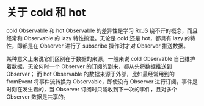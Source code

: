 # 关于 cold 和 hot

cold Observable 和 hot Observable 的差异性是学习 RxJS 绕不开的概念，而且经常和 Observable 的 lazy 特性搞混。无论是 cold 还是 hot，都具有 lazy 的特性，即都是在 Observer 进行了 subscribe 操作时才对 Observer 推送数据。

某种意义上来说它们区别在于数据的来源，一般来说 cold Observable 自己维护着数据，无论何时一个 Observer 的订阅的到来，都从头将数据推送到 Observer；
而 hot Observable 的数据来源于外部，比如最经常用到的 fromEvent 将事件流转换为 Observable，即使没有 Observer 进行订阅，事件是时刻在发生着的，当 Observer 订阅时只能收到下一次的事件，且对多个 Observer 数据是共享的。

